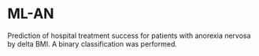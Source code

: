 # ML-AN
Prediction of hospital treatment success for patients with anorexia nervosa by delta BMI. A binary classification was performed.
